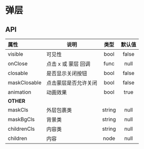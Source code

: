 # 弹层



## API


| 属性   | 说明      |   类型   |   默认值   |
| :-------- | ------ | :----: | :-----: |
| visible | 可见性 | bool | false |
| onClose | 点击 x 或 蒙层 回调 | func | null |
| closable | 是否显示关闭按钮	 | bool | false |
| maskClosable | 点击蒙层是否允许关闭 | bool | false |
| animation | 动画效果 | bool | true |
| **OTHER** ||||
| maskCls | 外层包裹类 | string | null |
| maskBgCls | 背景类 | string | null |
| childrenCls | 内容类 | string | null |
| children | 内容 | node | null |